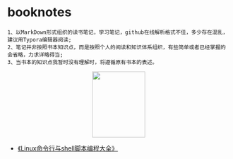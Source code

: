 
# booknotes
    1、以MarkDown形式组织的读书笔记，学习笔记，github在线解析格式不佳，多少存在混乱，建议用Typora编辑器阅读;
    2、笔记并非按照书本知识点，而是按照个人的阅读和知识体系组织，有些简单或者已经掌握的会省略，力求详略得当;
    3、当书本的知识点我暂时没有理解时，将遵循原有书本的表述。

<div align=center>
  <img src="https://bkimg.cdn.bcebos.com/pic/f31fbe096b63f624a56663b58d44ebf81a4ca349?x-bce-process=image/resize,m_lfit,w_268,limit_1/format,f_jpg" width = "120" height = "150">
</div>

- [《Linux命令行与shell脚本编程大全》](https://github.com/GaloisLYJ/booknotes/tree/master/Linux%E5%91%BD%E4%BB%A4%E8%A1%8C%E4%B8%8Eshell%E8%84%9A%E6%9C%AC%E7%BC%96%E7%A8%8B%E5%A4%A7%E5%85%A8)

